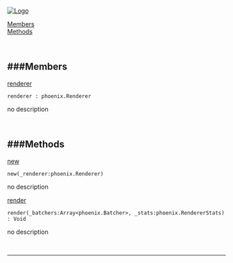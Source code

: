 
[![Logo](http://luxeengine.com/images/logo.png)](index.html)


[Members](#Members)   
[Methods](#Methods)   


&nbsp;   

<a class="lift" name="Members" ></a>
###Members   
---
<a class="lift" name="renderer" href="#renderer">renderer</a>



    renderer : phoenix.Renderer

<span class="small_desc_flat"> no description </span>   

&nbsp;   

<a class="lift" name="Methods" ></a>
###Methods   
---
<a class="lift" name="new" href="#new">new</a>



    new(_renderer:phoenix.Renderer) 

<span class="small_desc_flat"> no description </span>   

<a class="lift" name="render" href="#render">render</a>



    render(_batchers:Array<phoenix.Batcher>, _stats:phoenix.RendererStats) : Void

<span class="small_desc_flat"> no description </span>   



&nbsp;
&nbsp;
&nbsp;

---  


&nbsp;   
&nbsp;   